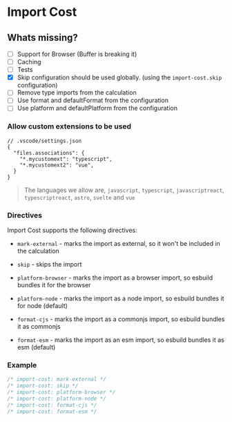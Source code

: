 # Import Cost

## Whats missing?

- [ ] Support for Browser (Buffer is breaking it)
- [ ] Caching
- [ ] Tests
- [x] Skip configuration should be used globally. (using the `import-cost.skip` configuration)
- [ ] Remove type imports from the calculation
- [ ] Use format and defaultFormat from the configuration
- [ ] Use platform and defaultPlatform from the configuration

### Allow custom extensions to be used

```jsonc
// .vscode/settings.json
{
  "files.associations": {
    "*.mycustomext": "typescript",
    "*.mycustomext2": "vue",
  }
}
```
> The languages we allow are, `javascript`, `typescript`, `javascriptreact`, `typescriptreact`, `astro`, `svelte` and `vue` 


### Directives

Import Cost supports the following directives:

- `mark-external` - marks the import as external, so it won't be included in the calculation

- `skip` - skips the import

- `platform-browser` - marks the import as a browser import, so esbuild bundles it for the browser

- `platform-node` - marks the import as a node import, so esbuild bundles it for node (default)

- `format-cjs` - marks the import as a commonjs import, so esbuild bundles it as commonjs

- `format-esm` - marks the import as an esm import, so esbuild bundles it as esm (default)

### Example

```js
/* import-cost: mark-external */
/* import-cost: skip */
/* import-cost: platform-browser */
/* import-cost: platform-node */
/* import-cost: format-cjs */
/* import-cost: format-esm */
```
